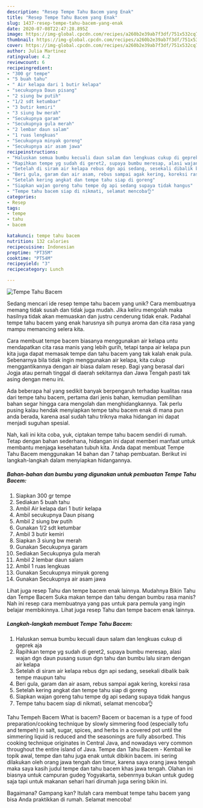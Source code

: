 ```yaml
---
description: "Resep Tempe Tahu Bacem yang Enak"
title: "Resep Tempe Tahu Bacem yang Enak"
slug: 1437-resep-tempe-tahu-bacem-yang-enak
date: 2020-07-08T22:47:28.895Z
image: https://img-global.cpcdn.com/recipes/a260b2e39ab7f3df/751x532cq70/tempe-tahu-bacem-foto-resep-utama.jpg
thumbnail: https://img-global.cpcdn.com/recipes/a260b2e39ab7f3df/751x532cq70/tempe-tahu-bacem-foto-resep-utama.jpg
cover: https://img-global.cpcdn.com/recipes/a260b2e39ab7f3df/751x532cq70/tempe-tahu-bacem-foto-resep-utama.jpg
author: Julia Martinez
ratingvalue: 4.2
reviewcount: 6
recipeingredient:
- "300 gr tempe"
- "5 buah tahu"
- " Air kelapa dari 1 butir kelapa"
- "secukupnya Daun pisang"
- "2 siung bw putih"
- "1/2 sdt ketumbar"
- "3 butir kemiri"
- "3 siung bw merah"
- "Secukupnya garam"
- "Secukupnya gula merah"
- "2 lembar daun salam"
- "1 ruas lengkuas"
- "Secukupnya minyak goreng"
- "Secukupnya air asam jawa"
recipeinstructions:
- "Haluskan semua bumbu kecuali daun salam dan lengkuas cukup di geprek aja"
- "Rapihkan tempe yg sudah di geret2, supaya bumbu meresap, alasi wajan dgn daun pusang susun dgn tahu dan bumbu lalu siram dengan air kelapa"
- "Setelah di siram air kelapa rebus dgn api sedang, sesekali dibalik baik tempe maupun tahu"
- "Beri gula, garam dan air asam, rebus sampai agak kering, koreksi rasa"
- "Setelah kering angkat dan tempe tahu siap di goreng"
- "Siapkan wajan goreng tahu tempe dg api sedang supaya tidak hangus"
- "Tempe tahu bacem siap di nikmati, selamat mencoba👌"
categories:
- Resep
tags:
- tempe
- tahu
- bacem

katakunci: tempe tahu bacem 
nutrition: 132 calories
recipecuisine: Indonesian
preptime: "PT35M"
cooktime: "PT54M"
recipeyield: "3"
recipecategory: Lunch

---
```



![Tempe Tahu Bacem](https://img-global.cpcdn.com/recipes/a260b2e39ab7f3df/751x532cq70/tempe-tahu-bacem-foto-resep-utama.jpg)

Sedang mencari ide resep tempe tahu bacem yang unik? Cara membuatnya memang tidak susah dan tidak juga mudah. Jika keliru mengolah maka hasilnya tidak akan memuaskan dan justru cenderung tidak enak. Padahal tempe tahu bacem yang enak harusnya sih punya aroma dan cita rasa yang mampu memancing selera kita.

Cara membuat tempe bacem biasanya menggunakan air kelapa untu mendapatkan cita rasa manis yang lebih gurih, tetapi tanpa air kelapa pun kita juga dapat memasak tempe dan tahu bacem yang tak kalah enak pula. Sebenarnya bila tidak ingin menggunakan air kelapa, kita cukup menggantikannya dengan air biasa dalam resep. Bagi yang berasal dari Jogja atau pernah tinggal di daerah sekitarnya dan Jawa Tengah pasti tak asing dengan menu ini.

Ada beberapa hal yang sedikit banyak berpengaruh terhadap kualitas rasa dari tempe tahu bacem, pertama dari jenis bahan, kemudian pemilihan bahan segar hingga cara mengolah dan menghidangkannya. Tak perlu pusing kalau hendak menyiapkan tempe tahu bacem enak di mana pun anda berada, karena asal sudah tahu triknya maka hidangan ini dapat menjadi suguhan spesial.


Nah, kali ini kita coba, yuk, ciptakan tempe tahu bacem sendiri di rumah. Tetap dengan bahan sederhana, hidangan ini dapat memberi manfaat untuk membantu menjaga kesehatan tubuh kita. Anda dapat membuat Tempe Tahu Bacem menggunakan 14 bahan dan 7 tahap pembuatan. Berikut ini langkah-langkah dalam menyiapkan hidangannya.

<!--inarticleads1-->

##### Bahan-bahan dan bumbu yang digunakan untuk pembuatan Tempe Tahu Bacem:

1. Siapkan 300 gr tempe
1. Sediakan 5 buah tahu
1. Ambil  Air kelapa dari 1 butir kelapa
1. Ambil secukupnya Daun pisang
1. Ambil 2 siung bw putih
1. Gunakan 1/2 sdt ketumbar
1. Ambil 3 butir kemiri
1. Siapkan 3 siung bw merah
1. Gunakan Secukupnya garam
1. Sediakan Secukupnya gula merah
1. Ambil 2 lembar daun salam
1. Ambil 1 ruas lengkuas
1. Gunakan Secukupnya minyak goreng
1. Gunakan Secukupnya air asam jawa


Lihat juga resep Tahu dan tempe bacem enak lainnya. Mudahnya Bikin Tahu dan Tempe Bacem Suka makan tempe dan tahu dengan bumbu rasa manis? Nah ini resep cara membuatnya yang pas untuk para pemula yang ingin belajar membikinnya. Lihat juga resep Tahu dan tempe bacem enak lainnya. 

<!--inarticleads2-->

##### Langkah-langkah membuat Tempe Tahu Bacem:

1. Haluskan semua bumbu kecuali daun salam dan lengkuas cukup di geprek aja
1. Rapihkan tempe yg sudah di geret2, supaya bumbu meresap, alasi wajan dgn daun pusang susun dgn tahu dan bumbu lalu siram dengan air kelapa
1. Setelah di siram air kelapa rebus dgn api sedang, sesekali dibalik baik tempe maupun tahu
1. Beri gula, garam dan air asam, rebus sampai agak kering, koreksi rasa
1. Setelah kering angkat dan tempe tahu siap di goreng
1. Siapkan wajan goreng tahu tempe dg api sedang supaya tidak hangus
1. Tempe tahu bacem siap di nikmati, selamat mencoba👌


Tahu Tempeh Bacem What is bacem? Bacem or baceman is a type of food preparation/cooking technique by slowly simmering food (especially tofu and tempeh) in salt, sugar, spices, and herbs in a covered pot until the simmering liquid is reduced and the seasonings are fully absorbed. This cooking technique originates in Central Java, and nowadays very common throughout the entire island of Java. Tempe dan Tahu Bacem - Kembali ke topik awal, tempe dan tahu juga enak untuk dibikin bacem. ini sering dilakukan oleh orang jawa tengah dan timur, karena saya orang jawa tengah maka saya kasih judul tempe dan tahu bacem khas jawa tengah. Olahan ini biasnya untuk campuran gudeg Yogyakarta, sebenrnya bukan untuk gudeg saja tapi untuk makanan sehari hari dirumah juga sering bikin ini. 

Bagaimana? Gampang kan? Itulah cara membuat tempe tahu bacem yang bisa Anda praktikkan di rumah. Selamat mencoba!

